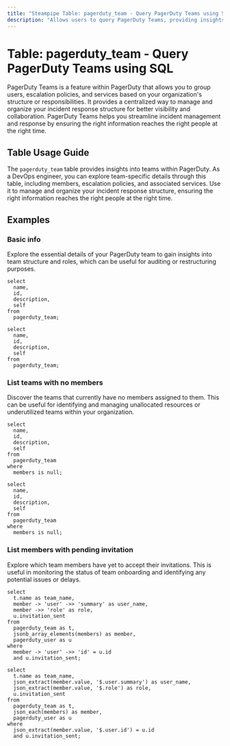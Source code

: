 ```yaml
---
title: "Steampipe Table: pagerduty_team - Query PagerDuty Teams using SQL"
description: "Allows users to query PagerDuty Teams, providing insights into team details, including team members, escalation policies, and associated services."
---
```


# Table: pagerduty_team - Query PagerDuty Teams using SQL

PagerDuty Teams is a feature within PagerDuty that allows you to group users, escalation policies, and services based on your organization's structure or responsibilities. It provides a centralized way to manage and organize your incident response structure for better visibility and collaboration. PagerDuty Teams helps you streamline incident management and response by ensuring the right information reaches the right people at the right time.

## Table Usage Guide

The `pagerduty_team` table provides insights into teams within PagerDuty. As a DevOps engineer, you can explore team-specific details through this table, including members, escalation policies, and associated services. Use it to manage and organize your incident response structure, ensuring the right information reaches the right people at the right time.

## Examples

### Basic info
Explore the essential details of your PagerDuty team to gain insights into team structure and roles, which can be useful for auditing or restructuring purposes.

```sql+postgres
select
  name,
  id,
  description,
  self
from
  pagerduty_team;
```

```sql+sqlite
select
  name,
  id,
  description,
  self
from
  pagerduty_team;
```

### List teams with no members
Discover the teams that currently have no members assigned to them. This can be useful for identifying and managing unallocated resources or underutilized teams within your organization.

```sql+postgres
select
  name,
  id,
  description,
  self
from
  pagerduty_team
where
  members is null;
```

```sql+sqlite
select
  name,
  id,
  description,
  self
from
  pagerduty_team
where
  members is null;
```

### List members with pending invitation
Explore which team members have yet to accept their invitations. This is useful in monitoring the status of team onboarding and identifying any potential issues or delays.

```sql+postgres
select
  t.name as team_name,
  member -> 'user' ->> 'summary' as user_name,
  member ->> 'role' as role,
  u.invitation_sent
from
  pagerduty_team as t,
  jsonb_array_elements(members) as member,
  pagerduty_user as u
where
  member -> 'user' ->> 'id' = u.id
  and u.invitation_sent;
```

```sql+sqlite
select
  t.name as team_name,
  json_extract(member.value, '$.user.summary') as user_name,
  json_extract(member.value, '$.role') as role,
  u.invitation_sent
from
  pagerduty_team as t,
  json_each(members) as member,
  pagerduty_user as u
where
  json_extract(member.value, '$.user.id') = u.id
  and u.invitation_sent;
```